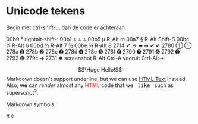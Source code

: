 # Unicode tekens
Begin met ctrl-shift-u, dan de code er achteraan. 

00b0 ° rightalt-shift-:
00b1 ± &plusmn; &#x00b1;
00b5 µ R-Alt m
00a7 § R-Alt Shift-S
00bc ¼ R-Alt 6
00bd ½ R-Alt 7 &frac12;
00be ¾ R-Alt 8
2714 ✔ &rarr; &#x27A1; &#10132; &#10004; &#x2714;
2780 ➀ &#x2780;
278a ➊ 278b ➋ 278c ➌ 278d ➍ 278e ➎ 278f ➏ 2790 ➐ 2791 ➑ 2792 ➒ 2793 ➓
279c ➜
2731 ✱
screenshot R-Alt Ctrl-A
vooruit Ctrl-Alt->

$$\Huge Hello!$$
Markdown doesn't support underline, but we can use <u>HTML Text</u> instead. Also, <b>we</b> can <i>render</i> almost any <span style="color:red;">HTML</span> code that we &nbsp; <kbd>like</kbd> &nbsp; such as superscript<sup>2</sup>.

Markdown symbols

&#960; 
&euml;
